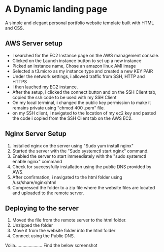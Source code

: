 # A Dynamic landing page

A simple and elegant personal portfolio website template built with HTML and CSS.

## AWS Server setup

- I searched for the EC2 Instance page on the AWS management console.
- Clicked on the Launch instance button to set up a new instance
- Picked an instance name, Chose an amazon linux AMI image
- Selected a t3.micro as my instance type and created a new KEY PAIR
- Under the network settings, i allowed traffic from SSH, HTTP and HTTPS
- I then lauched my EC2 instance.
- After the setup, I clicked the connect button and on the SSH Client tab, copied the ssh code to be used with my SSH Client
- On my local terminal, i changed the public key permission to make it remains private using "chmod 400 .pem"  file.
- on my SSH client, i navigated to the location of my ec2 key  and pasted the code i copied from the SSH Client tab on the AWS EC2.

## Nginx Server Setup

1. Installed nginx on the server using "Sudo yum install nginx"
2. Started the server with the "Sudo systemctl start nginx" command.
3. Enabled the server to start immeediately with the "sudo systemctl enable nginx" command
4. Check for successfully installation using the public DNS provided by AWS.
5. After confirmation, i navigated to the html folder using /usr/share/nginx/html
6. Compressed the folder to a zip file where the website files are located and uploaded to the remote server.

## Deploying to the server

1. Moved the file from the remote server to the html folder.
2. Unzipped the folder 
3. Move it from the website folder into the html folder
4. Connect using the Public DNS.

Voila...................... Find the below screenshot




